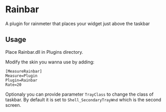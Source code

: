# Rainbar
A plugin for rainmeter that places your widget just above the taskbar

## Usage
Place Rainbar.dll in Plugins directory.

Modify the skin you wanna use by adding:
```
[MeasureRainbar]
Measure=Plugin
Plugin=Rainbar
Rate=20
```
Optionaly you can provide parameter `TrayClass` to change the class of taskbar. By default it is set to `Shell_SecondaryTrayWnd` which is the second screen.
